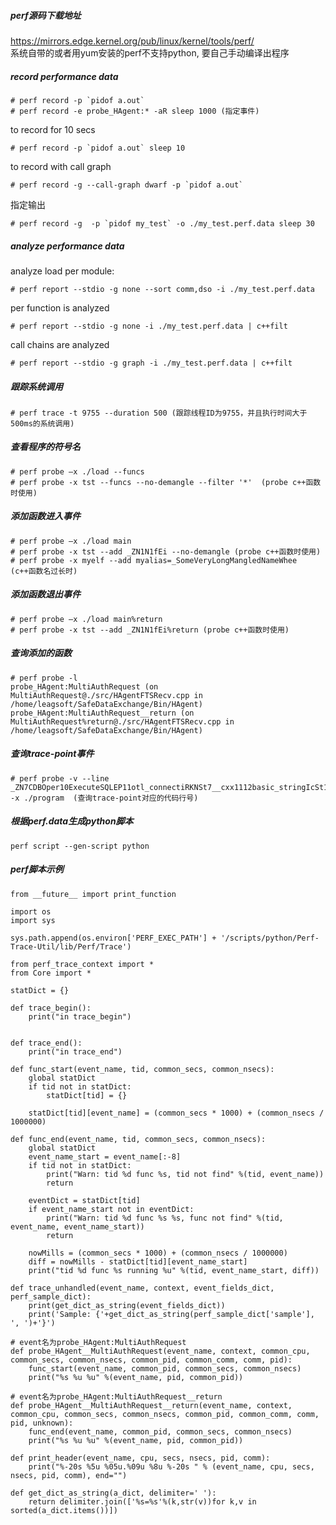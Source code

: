 ##### perf源码下载地址
https://mirrors.edge.kernel.org/pub/linux/kernel/tools/perf/<br/>
系统自带的或者用yum安装的perf不支持python, 要自己手动编译出程序

##### record performance data
```console
# perf record -p `pidof a.out`
# perf record -e probe_HAgent:* -aR sleep 1000 (指定事件)
```

to record for 10 secs
```console
# perf record -p `pidof a.out` sleep 10
```

to record with call graph
```console
# perf record -g --call-graph dwarf -p `pidof a.out` 
```

指定输出
```console
# perf record -g  -p `pidof my_test` -o ./my_test.perf.data sleep 30
```

##### analyze performance data
analyze load per module:
```console
# perf report --stdio -g none --sort comm,dso -i ./my_test.perf.data
```

per function is analyzed
```console
# perf report --stdio -g none -i ./my_test.perf.data | c++filt
```

call chains are analyzed
```console
# perf report --stdio -g graph -i ./my_test.perf.data | c++filt
```

##### 跟踪系统调用
```console
# perf trace -t 9755 --duration 500 (跟踪线程ID为9755，并且执行时间大于500ms的系统调用)
```

##### 查看程序的符号名
```console
# perf probe –x ./load --funcs
# perf probe -x tst --funcs --no-demangle --filter '*'  (probe c++函数时使用)
```

##### 添加函数进入事件
```console
# perf probe –x ./load main
# perf probe -x tst --add _ZN1N1fEi --no-demangle (probe c++函数时使用)
# perf probe -x myelf --add myalias=_SomeVeryLongMangledNameWhee (c++函数名过长时)
```

##### 添加函数退出事件
```console
# perf probe –x ./load main%return
# perf probe -x tst --add _ZN1N1fEi%return (probe c++函数时使用)
```

##### 查询添加的函数
```console
# perf probe -l
probe_HAgent:MultiAuthRequest (on MultiAuthRequest@./src/HAgentFTSRecv.cpp in /home/leagsoft/SafeDataExchange/Bin/HAgent)
probe_HAgent:MultiAuthRequest__return (on MultiAuthRequest%return@./src/HAgentFTSRecv.cpp in /home/leagsoft/SafeDataExchange/Bin/HAgent)
```

##### 查询trace-point事件
```console
# perf probe -v --line  _ZN7CDBOper10ExecuteSQLEP11otl_connectiRKNSt7__cxx1112basic_stringIcSt11char_traitsIcESaIcEEE -x ./program  (查询trace-point对应的代码行号)
```

##### 根据perf.data生成python脚本
```console
perf script --gen-script python  
```

##### perf脚本示例
```console
from __future__ import print_function
  
import os
import sys

sys.path.append(os.environ['PERF_EXEC_PATH'] + '/scripts/python/Perf-Trace-Util/lib/Perf/Trace')

from perf_trace_context import *
from Core import *

statDict = {}

def trace_begin():
    print("in trace_begin")


def trace_end():
    print("in trace_end")

def func_start(event_name, tid, common_secs, common_nsecs):
    global statDict
    if tid not in statDict:
        statDict[tid] = {}

    statDict[tid][event_name] = (common_secs * 1000) + (common_nsecs / 1000000)

def func_end(event_name, tid, common_secs, common_nsecs):
    global statDict
    event_name_start = event_name[:-8]
    if tid not in statDict:
        print("Warn: tid %d func %s, tid not find" %(tid, event_name))
        return

    eventDict = statDict[tid]
    if event_name_start not in eventDict:
        print("Warn: tid %d func %s %s, func not find" %(tid, event_name, event_name_start))
        return

    nowMills = (common_secs * 1000) + (common_nsecs / 1000000)
    diff = nowMills - statDict[tid][event_name_start]
    print("tid %d func %s running %u" %(tid, event_name_start, diff))

def trace_unhandled(event_name, context, event_fields_dict, perf_sample_dict):
    print(get_dict_as_string(event_fields_dict))
    print('Sample: {'+get_dict_as_string(perf_sample_dict['sample'], ', ')+'}')

# event名为probe_HAgent:MultiAuthRequest
def probe_HAgent__MultiAuthRequest(event_name, context, common_cpu, common_secs, common_nsecs, common_pid, common_comm, comm, pid):
    func_start(event_name, common_pid, common_secs, common_nsecs)
    print("%s %u %u" %(event_name, pid, common_pid))

# event名为probe_HAgent:MultiAuthRequest__return
def probe_HAgent__MultiAuthRequest__return(event_name, context, common_cpu, common_secs, common_nsecs, common_pid, common_comm, comm, pid, unknown):
    func_end(event_name, common_pid, common_secs, common_nsecs)
    print("%s %u %u" %(event_name, pid, common_pid))

def print_header(event_name, cpu, secs, nsecs, pid, comm):
    print("%-20s %5u %05u.%09u %8u %-20s " % (event_name, cpu, secs, nsecs, pid, comm), end="")

def get_dict_as_string(a_dict, delimiter=' '):
    return delimiter.join(['%s=%s'%(k,str(v))for k,v in sorted(a_dict.items())])        
```
